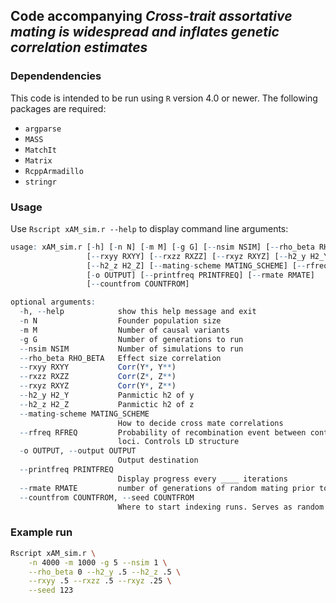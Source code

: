 ## Code accompanying _Cross-trait assortative mating is widespread and inflates genetic correlation estimates_

### Dependendencies

This code is intended to be run using `R` version 4.0 or newer. The following packages are required:

 - `argparse`
 - `MASS`
 - `MatchIt`
 - `Matrix`
 - `RcppArmadillo`
 - `stringr`

### Usage

Use `Rscript xAM_sim.r --help` to display command line arguments:

```r
usage: xAM_sim.r [-h] [-n N] [-m M] [-g G] [--nsim NSIM] [--rho_beta RHO_BETA]
                 [--rxyy RXYY] [--rxzz RXZZ] [--rxyz RXYZ] [--h2_y H2_Y]
                 [--h2_z H2_Z] [--mating-scheme MATING_SCHEME] [--rfreq RFREQ]
                 [-o OUTPUT] [--printfreq PRINTFREQ] [--rmate RMATE]
                 [--countfrom COUNTFROM]

optional arguments:
  -h, --help            show this help message and exit
  -n N                  Founder population size
  -m M                  Number of causal variants
  -g G                  Number of generations to run
  --nsim NSIM           Number of simulations to run
  --rho_beta RHO_BETA   Effect size correlation
  --rxyy RXYY           Corr(Y*, Y**)
  --rxzz RXZZ           Corr(Z*, Z**)
  --rxyz RXYZ           Corr(Y*, Z**)
  --h2_y H2_Y           Panmictic h2 of y
  --h2_z H2_Z           Panmictic h2 of z
  --mating-scheme MATING_SCHEME
                        How to decide cross mate correlations
  --rfreq RFREQ         Probability of recombination event between contiguous
                        loci. Controls LD structure
  -o OUTPUT, --output OUTPUT
                        Output destination
  --printfreq PRINTFREQ
                        Display progress every ____ iterations
  --rmate RMATE         number of generations of random mating prior to start
  --countfrom COUNTFROM, --seed COUNTFROM
                        Where to start indexing runs. Serves as random seed
```

### Example run

```bash
Rscript xAM_sim.r \
    -n 4000 -m 1000 -g 5 --nsim 1 \
    --rho_beta 0 --h2_y .5 --h2_z .5 \
    --rxyy .5 --rxzz .5 --rxyz .25 \
    --seed 123
```

